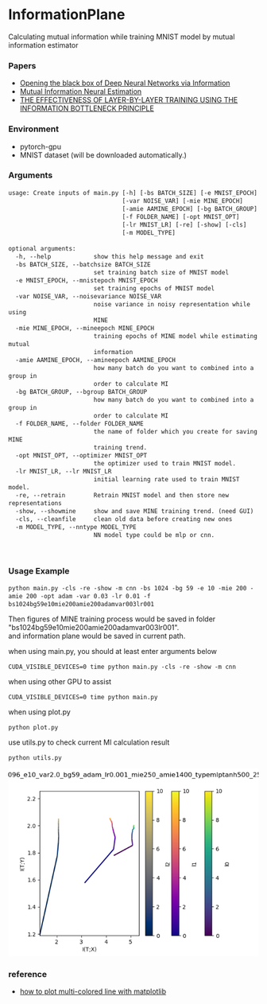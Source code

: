 # InformationPlane
Calculating mutual information while training MNIST model by mutual information estimator  

### Papers
- [Opening the black box of Deep Neural Networks via Information](https://arxiv.org/pdf/1703.00810.pdf)
- [Mutual Information Neural Estimation](https://arxiv.org/pdf/1801.04062.pdf)
- [THE EFFECTIVENESS OF LAYER-BY-LAYER TRAINING USING THE INFORMATION BOTTLENECK PRINCIPLE](https://openreview.net/pdf?id=r1Nb5i05tX)

### Environment
- pytorch-gpu
- MNIST dataset (will be downloaded automatically.)

### Arguments
```
usage: Create inputs of main.py [-h] [-bs BATCH_SIZE] [-e MNIST_EPOCH]
                                [-var NOISE_VAR] [-mie MINE_EPOCH]
                                [-amie AAMINE_EPOCH] [-bg BATCH_GROUP]
                                [-f FOLDER_NAME] [-opt MNIST_OPT]
                                [-lr MNIST_LR] [-re] [-show] [-cls]
                                [-m MODEL_TYPE]

optional arguments:
  -h, --help            show this help message and exit
  -bs BATCH_SIZE, --batchsize BATCH_SIZE
                        set training batch size of MNIST model
  -e MNIST_EPOCH, --mnistepoch MNIST_EPOCH
                        set training epochs of MNIST model
  -var NOISE_VAR, --noisevariance NOISE_VAR
                        noise variance in noisy representation while using
                        MINE
  -mie MINE_EPOCH, --mineepoch MINE_EPOCH
                        training epochs of MINE model while estimating mutual
                        information
  -amie AAMINE_EPOCH, --amineepoch AAMINE_EPOCH
                        how many batch do you want to combined into a group in
                        order to calculate MI
  -bg BATCH_GROUP, --bgroup BATCH_GROUP
                        how many batch do you want to combined into a group in
                        order to calculate MI
  -f FOLDER_NAME, --folder FOLDER_NAME
                        the name of folder which you create for saving MINE
                        training trend.
  -opt MNIST_OPT, --optimizer MNIST_OPT
                        the optimizer used to train MNIST model.
  -lr MNIST_LR, --lr MNIST_LR
                        initial learning rate used to train MNIST model.
  -re, --retrain        Retrain MNIST model and then store new representations
  -show, --showmine     show and save MINE training trend. (need GUI)
  -cls, --cleanfile     clean old data before creating new ones
  -m MODEL_TYPE, --nntype MODEL_TYPE
                        NN model type could be mlp or cnn.



```

### Usage Example
```
python main.py -cls -re -show -m cnn -bs 1024 -bg 59 -e 10 -mie 200 -amie 200 -opt adam -var 0.03 -lr 0.01 -f bs1024bg59e10mie200amie200adamvar003lr001
```
Then figures of MINE training process would be saved in folder "bs1024bg59e10mie200amie200adamvar003lr001".  
and information plane would be saved in current path.

when using main.py, you should at least enter arguments below
```
CUDA_VISIBLE_DEVICES=0 time python main.py -cls -re -show -m cnn
```
when using other GPU to assist
```
CUDA_VISIBLE_DEVICES=0 time python main.py
```
when using plot.py
```
python plot.py
```
use utils.py to check current MI calculation result
```
python utils.py
```
![image](https://github.com/slfx276/InformationPlane/blob/includeCNN/ip_bs4096_e10_var2.0_bg59_adam_lr0.001_mie250_amie1400_typemlptanh500_256_10__testtanh_NOISE2_2_005.png)



### reference
- [how to plot multi-colored line with matplotlib](https://matplotlib.org/3.1.1/gallery/lines_bars_and_markers/multicolored_line.html)  
